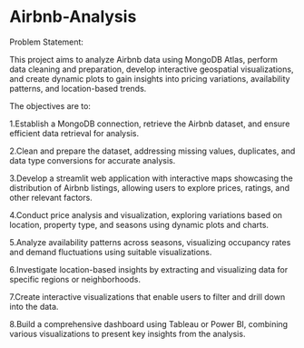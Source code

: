 # Airbnb-Analysis

Problem Statement:

This project aims to analyze Airbnb data using MongoDB Atlas, perform data cleaning and preparation, develop interactive geospatial visualizations, and create dynamic plots to gain insights into pricing variations, availability patterns, and location-based trends. 

The objectives are to:

1.Establish a MongoDB connection, retrieve the Airbnb dataset, and ensure efficient data retrieval for analysis.

2.Clean and prepare the dataset, addressing missing values, duplicates, and data type conversions for accurate analysis.

3.Develop a streamlit web application with interactive maps showcasing the distribution of Airbnb listings, allowing users to explore prices, ratings, and other relevant factors.

4.Conduct price analysis and visualization, exploring variations based on location, property type, and seasons using dynamic plots and charts.

5.Analyze availability patterns across seasons, visualizing occupancy rates and demand fluctuations using suitable visualizations.

6.Investigate location-based insights by extracting and visualizing data for specific regions or neighborhoods.

7.Create interactive visualizations that enable users to filter and drill down into the data.

8.Build a comprehensive dashboard using Tableau or Power BI, combining various visualizations to present key insights from the analysis.

